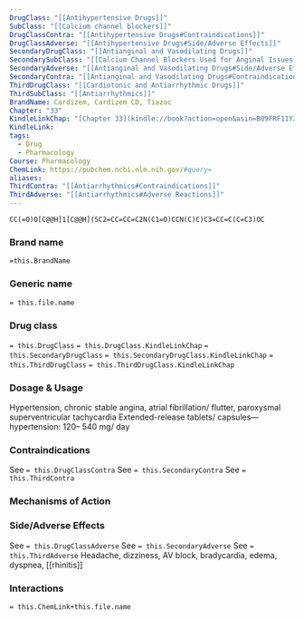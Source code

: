 ```yaml
---
DrugClass: "[[Antihypertensive Drugs]]"
SubClass: "[[Calcium channel blockers]]"
DrugClassContra: "[[Antihypertensive Drugs#Contraindications]]"
DrugClassAdverse: "[[Antihypertensive Drugs#Side/Adverse Effects]]"
SecondaryDrugClass: "[[Antianginal and Vasodilating Drugs]]"
SecondarySubClass: "[[Calcium Channel Blockers Used for Anginal Issues]]"
SecondaryAdverse: "[[Antianginal and Vasodilating Drugs#Side/Adverse Effects]]"
SecondaryContra: "[[Antianginal and Vasodilating Drugs#Contraindications]]"
ThirdDrugClass: "[[Cardiotonic and Antiarrhythmic Drugs]]"
ThirdSubClass: "[[Antiarrhythmics]]"
BrandName: Cardizem, Cardizem CD, Tiazac
Chapter: "33"
KindleLinkChap: "[Chapter 33](kindle://book?action=open&asin=B09FRF11YJ&location=17954)"
KindleLink: 
tags:
  - Drug
  - Pharmacology
Course: Pharmacology
ChemLink: https://pubchem.ncbi.nlm.nih.gov/#query=
aliases: 
ThirdContra: "[[Antiarrhythmics#Contraindications]]"
ThirdAdverse: "[[Antiarrhythmics#Adverse Reactions]]"
---
```

```smiles
CC(=O)O[C@@H]1[C@@H](SC2=CC=CC=C2N(C1=O)CCN(C)C)C3=CC=C(C=C3)OC
```

### Brand name
`=this.BrandName`

### Generic name
`= this.file.name`

### Drug class 
`= this.DrugClass`
	`= this.DrugClass.KindleLinkChap`
`= this.SecondaryDrugClass`
	`= this.SecondaryDrugClass.KindleLinkChap`
`= this.ThirdDrugClass`
	`= this.ThirdDrugClass.KindleLinkChap`

### Dosage & Usage
Hypertension, chronic stable angina, atrial fibrillation/ flutter, paroxysmal superventricular tachycardia
Extended-release tablets/ capsules— hypertension: 120– 540 mg/ day

### Contraindications
See `= this.DrugClassContra`
See `= this.SecondaryContra`
See `= this.ThirdContra`

### Mechanisms of Action


### Side/Adverse Effects
See `= this.DrugClassAdverse`
See `= this.SecondaryAdverse`
See `= this.ThirdAdverse`
Headache, dizziness, AV block, bradycardia, edema, dyspnea, [[rhinitis]]

### Interactions

`= this.ChemLink+this.file.name`

